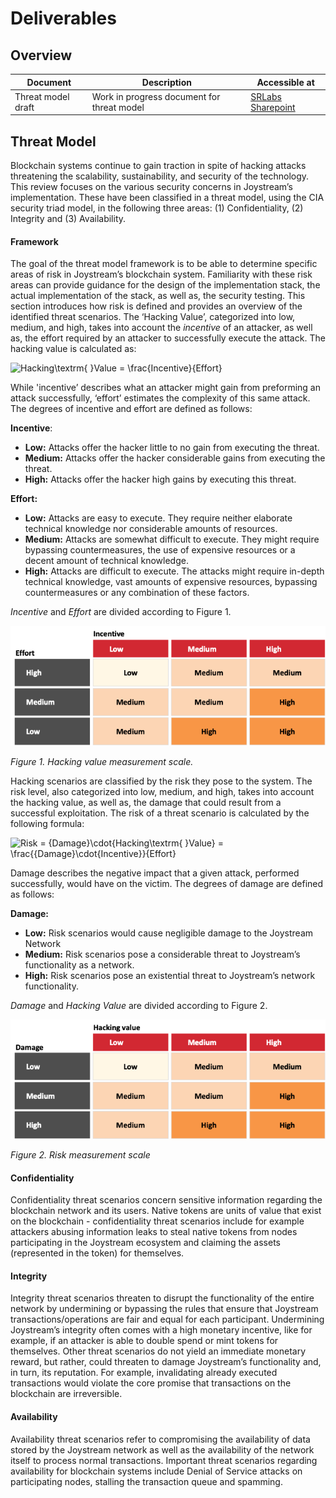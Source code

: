 # Deliverables

## Overview

| Document          | Description   | Accessible at |
| ---------------   | ------------- | ------------- |
| Threat model draft| Work in progress document for threat model | [SRLabs Sharepoint](https://securityresearchlabs.sharepoint.com/:x:/s/Joystream/Ed53-ZkfyF5PrS1PHi9JhmAB3jbk4373Mk-0au0GPmdrkQ?e=80lCdG) |

## Threat Model

Blockchain systems continue to gain traction in spite of hacking attacks threatening the scalability, sustainability, and security of the technology. This review focuses on the various security concerns in Joystream’s implementation. These have been classified in a threat model, using the CIA security triad model, in the following three areas: (1) Confidentiality, (2) Integrity and (3) Availability.

#### Framework

The goal of the threat model framework is to be able to determine specific areas of risk in Joystream’s blockchain system. Familiarity with these risk areas can provide guidance for the design of the implementation stack, the actual implementation of the stack, as well as, the security testing. This section introduces how risk is defined and provides an overview of the identified threat scenarios.
The ‘Hacking Value’, categorized into low, medium, and high, takes into account the *incentive* of an attacker, as well as, the effort required by an attacker to successfully execute the attack. The hacking value is calculated as: 

![Hacking\textrm{ }Value = \frac{Incentive}{Effort}](https://latex.codecogs.com/svg.latex?Hacking%5Ctextrm{%20}Value%3D%5Cfrac{Incentive}{Effort})

While 'incentive’ describes what an attacker might gain from preforming an attack successfully, ‘effort’ estimates the complexity of this same attack. The degrees of incentive and effort are defined as follows:

**Incentive**:
* **Low:** Attacks offer the hacker little to no gain from executing the threat. 
* **Medium:** Attacks offer the hacker considerable gains from executing the threat. 
* **High:** Attacks offer the hacker high gains by executing this threat.

**Effort:**
* **Low:** Attacks are easy to execute. They require neither elaborate technical knowledge nor considerable amounts of resources.
* **Medium:** Attacks are somewhat difficult to execute. They might require bypassing countermeasures, the use of expensive resources or a decent amount of technical knowledge.
* **High:** Attacks are difficult to execute. The attacks might require in-depth technical knowledge, vast amounts of expensive resources, bypassing countermeasures or any combination of these factors.

*Incentive* and *Effort* are divided according to Figure 1.

![hacking_value_measurement_scale](../x-resources/SRL-hacking_value_measurement_scale.png)

*Figure 1. Hacking value measurement scale.*

Hacking scenarios are classified by the risk they pose to the system. The risk level, also categorized into low, medium, and high, takes into account the hacking value, as well as, the damage that could result from a successful exploitation.
The risk of a threat scenario is calculated by the following formula:

![Risk = {Damage}\cdot{Hacking\textrm{ }Value} = \frac{{Damage}\cdot{Incentive}}{Effort}](https://latex.codecogs.com/svg.latex?Risk%3D{Damage}%5Ccdot{Hacking%5Ctextrm{%20}Value}%3D%5Cfrac{{Damage}%5Ccdot{Incentive}}{Effort})

Damage describes the negative impact that a given attack, performed successfully, would have on the victim. The degrees of damage are defined as follows:

**Damage:**
* **Low:** Risk scenarios would cause negligible damage to the Joystream Network
* **Medium:** Risk scenarios pose a considerable threat to Joystream’s functionality as a network.
* **High:** Risk scenarios pose an existential threat to Joystream’s network functionality.

*Damage* and *Hacking Value* are divided according to Figure 2.

![risk_measurement_scale](../x-resources/SRL-risk_measurement_scale.png)

*Figure 2. Risk measurement scale*

#### Confidentiality

Confidentiality threat scenarios concern sensitive information regarding the blockchain network and its users. Native tokens are units of value that exist on the blockchain - confidentiality threat scenarios include for example attackers abusing information leaks to steal native tokens from nodes participating in the Joystream ecosystem and claiming the assets (represented in the token) for themselves. 

#### Integrity

Integrity threat scenarios threaten to disrupt the functionality of the entire network by undermining or bypassing the rules that ensure that Joystream transactions/operations are fair and equal for each participant. Undermining Joystream’s integrity often comes with a high monetary incentive, like for example, if an attacker is able to double spend or mint tokens for themselves. Other threat scenarios do not yield an immediate monetary reward, but rather, could threaten to damage Joystream’s functionality and, in turn, its reputation. For example, invalidating already executed transactions would violate the core promise that transactions on the blockchain are irreversible. 

#### Availability

Availability threat scenarios refer to compromising the availability of data stored by the Joystream network as well as the availability of the network itself to process normal transactions. Important threat scenarios regarding availability for blockchain systems include Denial of Service attacks on participating nodes, stalling the transaction queue and spamming.
